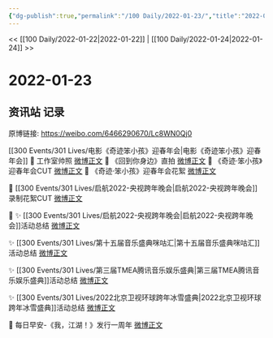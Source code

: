 ```yaml
---
{"dg-publish":true,"permalink":"/100 Daily/2022-01-23/","title":"2022-01-23","created":"2022-12-22T16:22:00.000+08:00","updated":"2023-04-11T14:46:34.467+08:00"}
---
```



<< [[100 Daily/2022-01-22\|2022-01-22]] | [[100 Daily/2022-01-24\|2022-01-24]] >>

# 2022-01-23

## 资讯站 记录

原博链接: https://weibo.com/6466290670/Lc8WN0Qj0

[[300 Events/301 Lives/电影《奇迹笨小孩》迎春年会\|电影《奇迹笨小孩》迎春年会]]
💫 工作室帅照 [微博正文](https://m.weibo.cn/6466290670/4728783019973133)
💫 《回到你身边》直拍 [微博正文](https://m.weibo.cn/6466290670/4728772152001392)
💫 《奇迹·笨小孩》迎春年会CUT [微博正文](https://m.weibo.cn/6466290670/4728937311374652)
💫 《奇迹·笨小孩》迎春年会花絮 [微博正文](https://m.weibo.cn/6466290670/4728771406729272)

💫 [[300 Events/301 Lives/启航2022-央视跨年晚会\|启航2022-央视跨年晚会]]录制花絮CUT [微博正文](https://m.weibo.cn/6466290670/4728813131663497)

💫
✨ [[300 Events/301 Lives/启航2022-央视跨年晚会\|启航2022-央视跨年晚会]]活动总结 [微博正文](https://m.weibo.cn/6466290670/4728820336954726)

✨ [[300 Events/301 Lives/第十五届音乐盛典咪咕汇\|第十五届音乐盛典咪咕汇]]活动总结 [微博正文](https://m.weibo.cn/6466290670/4728816779397703)

✨ [[300 Events/301 Lives/第三届TMEA腾讯音乐娱乐盛典\|第三届TMEA腾讯音乐娱乐盛典]]活动总结 [微博正文](https://m.weibo.cn/6466290670/4728730259556463)

✨ [[300 Events/301 Lives/2022北京卫视环球跨年冰雪盛典\|2022北京卫视环球跨年冰雪盛典]]活动总结 [微博正文](https://m.weibo.cn/6466290670/4728913656023046)

💫 每日早安-《我，江湖！》发行一周年 [微博正文](https://m.weibo.cn/6466290670/4728716716411678)
